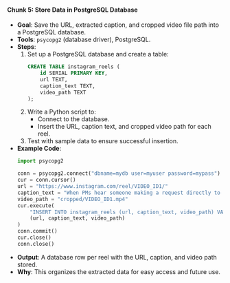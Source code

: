 #### **Chunk 5: Store Data in PostgreSQL Database**
- **Goal**: Save the URL, extracted caption, and cropped video file path into a PostgreSQL database.
- **Tools**: `psycopg2` (database driver), PostgreSQL.
- **Steps**:
  1. Set up a PostgreSQL database and create a table:
     ```sql
     CREATE TABLE instagram_reels (
         id SERIAL PRIMARY KEY,
         url TEXT,
         caption_text TEXT,
         video_path TEXT
     );
     ```
  2. Write a Python script to:
     - Connect to the database.
     - Insert the URL, caption text, and cropped video path for each reel.
  3. Test with sample data to ensure successful insertion.
- **Example Code**:
  ```python
  import psycopg2

  conn = psycopg2.connect("dbname=mydb user=myuser password=mypass")
  cur = conn.cursor()
  url = "https://www.instagram.com/reel/VIDEO_ID1/"
  caption_text = "When PMs hear someone making a request directly to their devs instead of going through them"
  video_path = "cropped/VIDEO_ID1.mp4"
  cur.execute(
      "INSERT INTO instagram_reels (url, caption_text, video_path) VALUES (%s, %s, %s)",
      (url, caption_text, video_path)
  )
  conn.commit()
  cur.close()
  conn.close()
  ```
- **Output**: A database row per reel with the URL, caption, and video path stored.
- **Why**: This organizes the extracted data for easy access and future use. 